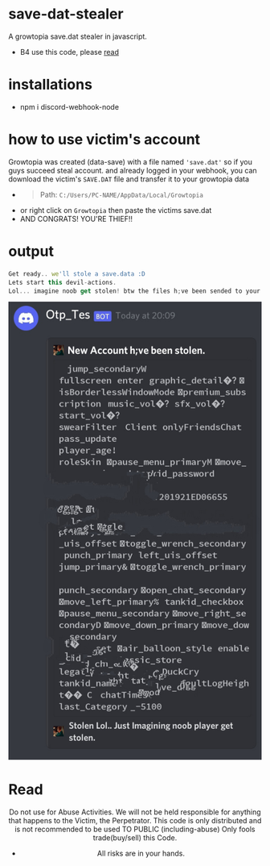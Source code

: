 # save-dat-stealer
A growtopia save.dat stealer in javascript.
- B4 use this code, please [read](https://github.com/FrenzY8/save-dat-stealer/blob/main/README.md#read)

# installations
- npm i discord-webhook-node

# how to use victim's account
Growtopia was created (data-save) with a file named ```'save.dat'``` so if you guys succeed
steal account. and already logged in your webhook, you can download the victim's ```SAVE.DAT``` file and transfer it to your growtopia data
- > Path: ```C:/Users/PC-NAME/AppData/Local/Growtopia```
- or right click on ```Growtopia``` then paste the victims save.dat
- AND CONGRATS! YOU'RE THIEF!!

# output
```js
Get ready.. we'll stole a save.data :D
Lets start this devil-actions.
Lol... imagine noob get stolen! btw the files h;ve been sended to your webhook.
```
<p align="center">
<img src="./IMG_20211227_204938.jpg"/>
<a align="center">

# Read
Do not use for Abuse Activities. 
We will not be held responsible for anything that happens to the Victim, the Perpetrator.
This code is only distributed and is not recommended to be used TO PUBLIC (including-abuse)
Only fools trade(buy/sell) this Code.
- All risks are in your hands.
